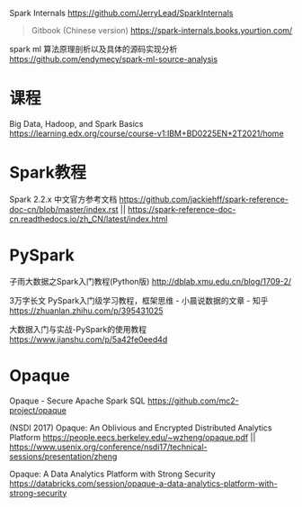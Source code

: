 

Spark Internals https://github.com/JerryLead/SparkInternals
> Gitbook (Chinese version) https://spark-internals.books.yourtion.com/

spark ml 算法原理剖析以及具体的源码实现分析 https://github.com/endymecy/spark-ml-source-analysis

# 课程

Big Data, Hadoop, and Spark Basics https://learning.edx.org/course/course-v1:IBM+BD0225EN+2T2021/home

# Spark教程

Spark 2.2.x 中文官方参考文档 https://github.com/jackiehff/spark-reference-doc-cn/blob/master/index.rst || https://spark-reference-doc-cn.readthedocs.io/zh_CN/latest/index.html

# PySpark

子雨大数据之Spark入门教程(Python版) http://dblab.xmu.edu.cn/blog/1709-2/

3万字长文 PySpark入门级学习教程，框架思维 - 小晨说数据的文章 - 知乎 https://zhuanlan.zhihu.com/p/395431025

大数据入门与实战-PySpark的使用教程 https://www.jianshu.com/p/5a42fe0eed4d

# Opaque

Opaque - Secure Apache Spark SQL https://github.com/mc2-project/opaque

(NSDI 2017) Opaque: An Oblivious and Encrypted Distributed Analytics Platform https://people.eecs.berkeley.edu/~wzheng/opaque.pdf || https://www.usenix.org/conference/nsdi17/technical-sessions/presentation/zheng

Opaque: A Data Analytics Platform with Strong Security https://databricks.com/session/opaque-a-data-analytics-platform-with-strong-security

